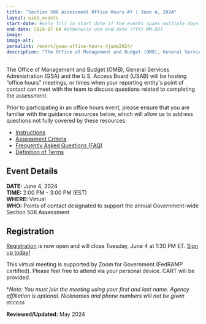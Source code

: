 ```yaml
---
title: "Section 508 Assessment Office Hours #7 | June 4, 2024"
layout: wide_events
start-date: #only fill in start date if the events spans multiple days (YYYY-MM-DD)
end-date: 2024-07-04 #otherwise use end-date (YYYY-MM-DD)
image:
image-alt: 
permalink: /event/gwaa-office-hours-4june2024/
description: "The Office of Management and Budget (OMB), General Services Administration (GSA) and the U.S. Access Board (USAB) will be hosting “office hours” meetings, or times when your reporting entity point of contact can meet with our teams to discuss the criteria or other questions related to completing the assessment."
---
```

The Office of Management and Budget (OMB), General Services Administration (GSA) and the U.S. Access Board (USAB) will be hosting “office hours” meetings, or times when your reporting entity's point of contact can meet with the team to discuss questions related to completing the assessment.

Prior to participating in an office hours event, please ensure that you are familiar with the guidance resources below, which will allow us to address questions not fully covered by these resources: 
- [Instructions][1]
- [Assessment Criteria][2] 
- [Frequently Asked Questions (FAQ)][4]
- [Definition of Terms][5]

## Event Details
**DATE:** June 4, 2024  
**TIME:** 2:00 PM - 3:00 PM (EST)  
**WHERE:** Virtual  
**WHO:** Points of contact designated to support the annual Government-wide Section 508 Assessment  

## Registration
[Registration][7] is now open and will close Tuesday, June 4 at 1:30 PM ET. [Sign up today!][7]   

This virtual meeting is supported by Zoom for Government (FedRAMP certified). Please feel free to attend via your personal device.  CART will be provided.

**Note: You must join the meeting using your first and last name. Agency affiliation is optional. Nicknames and phone numbers will not be given access*

**Reviewed/Updated:** May 2024

[1]: {{site.baseurl}}/manage/section-508-assessment/
[2]: {{site.baseurl}}/manage/section-508-assessment/criteria/      
[4]: {{site.baseurl}}/manage/section-508-assessment/faq/
[5]: {{site.baseurl}}/tools/glossary/
[6]: {{site.baseurl}}/events/
[7]: https://gsa.zoomgov.com/meeting/register/vJIsf-Grrz4vHjoZcOXCnxH-78LhmvMyeF8